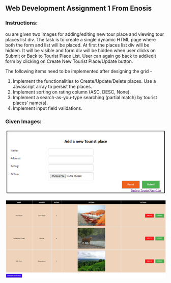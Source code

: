 ## Web Development Assignment 1 From Enosis

### Instructions:

ou are given two images for adding/editing new tour place and viewing tour places list div. The task is to create
a single dynamic HTML page where both the form and list will be placed. 
At first the places list div will be hidden. It will be visible and form div will be hidden when user clicks
on Submit or Back to Tourist Place List. User can again go back to add/edit form by clicking on 
Create New Tourist Place/Update button.

The following items need to be implemented after designing the grid -

1. Implement the functionalities to Create/Update/Delete places. Use a Javascript array to persist the places.
2. Implement sorting on rating column (ASC, DESC, None).
3. Implement a search-as-you-type searching (partial match) by tourist places' name(s).
4. Implement input field validations.

### Given Images:

![Form View](layouts\FormView.PNG?raw=true)

![Grid View](layouts\GridView.PNG?raw=true)